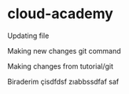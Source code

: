 # cloud-academy
Updating file

Making new changes git command

Making changes from tutorial/git

Biraderim çisdfdsf zıabbssdfaf saf